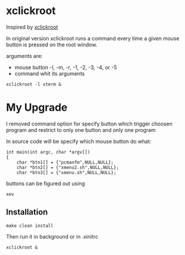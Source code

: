 # xclickroot

Inspired by
[xclickroot](https://github.com/phillbush/xclickroot)

In original version xclickroot runs a command every time a given mouse button is pressed on
the root window.

arguments are:
* mouse button -l, -m, -r, -1, -2, -3, -4, or -5
* command whit its arguments
```
xclickroot -l xterm &
```
# My Upgrade

I removed command option for specify button which trigger choosen program
and restrict to only one button and only one program

In source code will be specify which mouse button do what:

```
int main(int argc, char *argv[])
{
    char *btn1[] = {"pcmanfm",NULL,NULL};
    char *btn2[] = {"xmenu2.sh",NULL,NULL};
    char *btn3[] = {"xmenu.sh",NULL,NULL};
```

buttons can be figured out using

`xev`

## Installation
	
    make clean install

Then run it in background or in .xinitrc

`xclickroot &`

